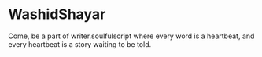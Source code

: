 # WashidShayar
Come, be a part of writer.soulfulscript where every word is a heartbeat, and every heartbeat is a story waiting to be told.
